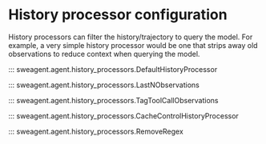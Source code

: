 # History processor configuration

History processors can filter the history/trajectory to query the model.
For example, a very simple history processor would be one that strips away old observations to reduce context when querying the model.

::: sweagent.agent.history_processors.DefaultHistoryProcessor

::: sweagent.agent.history_processors.LastNObservations

::: sweagent.agent.history_processors.TagToolCallObservations

::: sweagent.agent.history_processors.CacheControlHistoryProcessor

::: sweagent.agent.history_processors.RemoveRegex